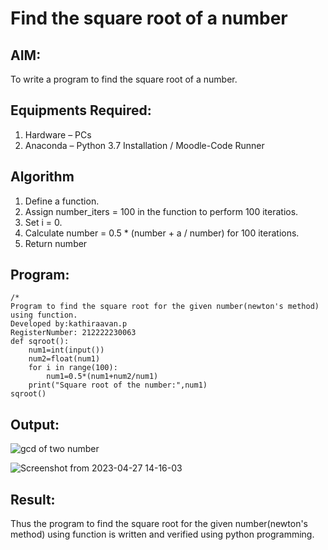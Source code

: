# Find the square root of a number

## AIM:
To write a program to find the square root of a number.

## Equipments Required:
1. Hardware – PCs
2. Anaconda – Python 3.7 Installation / Moodle-Code Runner

## Algorithm
1. Define a function.
2. Assign number_iters = 100 in the function to perform 100 iteratios.
3. Set i = 0.
4. Calculate  number = 0.5 * (number + a / number) for 100 iterations.
5. Return number

## Program:
```
/*
Program to find the square root for the given number(newton's method) using function.
Developed by:kathiraavan.p 
RegisterNumber: 212222230063 
def sqroot():
    num1=int(input())
    num2=float(num1)
    for i in range(100):
        num1=0.5*(num1+num2/num1)
    print("Square root of the number:",num1)
sqroot()

```


## Output:
![gcd of two number](gcd.png)

![Screenshot from 2023-04-27 14-16-03](https://user-images.githubusercontent.com/119831303/235057518-927e16ef-a28f-48bc-b17f-5e23f10cdf21.png)


## Result:
Thus the program to find the square root for the given number(newton's method) using function is written and verified using python programming.
